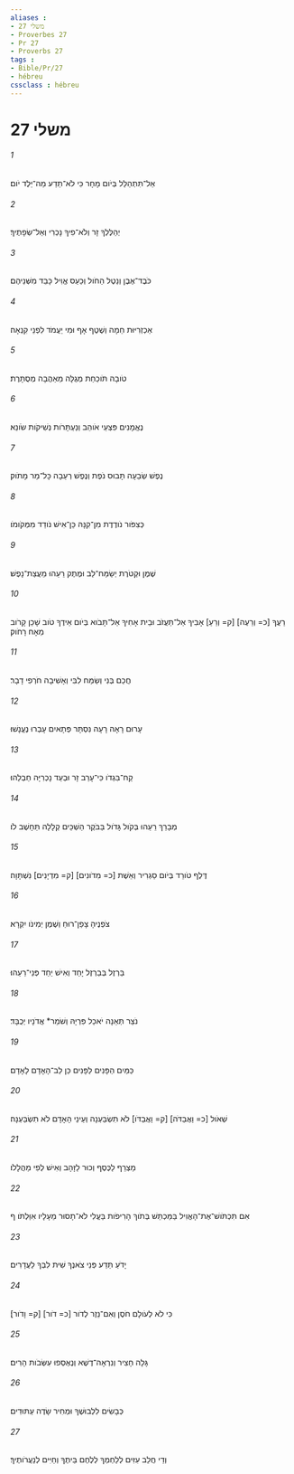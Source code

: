 ```yaml
---
aliases : 
- משלי 27
- Proverbes 27
- Pr 27
- Proverbs 27
tags : 
- Bible/Pr/27
- hébreu
cssclass : hébreu
---
```


# משלי 27

###### 1
אַל־תִּתְהַלֵּל בְּיֹום מָחָר כִּי לֹא־תֵדַע מַה־יֵּלֶד יֹום׃
###### 2
יְהַלֶּלְךָ זָר וְלֹא־פִיךָ נָכְרִי וְאַל־שְׂפָתֶיךָ׃
###### 3
כֹּבֶד־אֶבֶן וְנֵטֶל הַחֹול וְכַעַס אֱוִיל כָּבֵד מִשְּׁנֵיהֶם׃
###### 4
אַכְזְרִיּוּת חֵמָה וְשֶׁטֶף אָף וּמִי יַעֲמֹד לִפְנֵי קִנְאָה׃
###### 5
טֹובָה תֹּוכַחַת מְגֻלָּה מֵאַהֲבָה מְסֻתָּרֶת׃
###### 6
נֶאֱמָנִים פִּצְעֵי אֹוהֵב וְנַעְתָּרֹות נְשִׁיקֹות שֹׂונֵא׃
###### 7
נֶפֶשׁ שְׂבֵעָה תָּבוּס נֹפֶת וְנֶפֶשׁ רְעֵבָה כָּל־מַר מָתֹוק׃
###### 8
כְּצִפֹּור נֹודֶדֶת מִן־קִנָּהּ כֵּן־אִישׁ נֹודֵד מִמְּקֹומֹו׃
###### 9
שֶׁמֶן וּקְטֹרֶת יְשַׂמַּח־לֵב וּמֶתֶק רֵעֵהוּ מֵעֲצַת־נָפֶשׁ׃
###### 10
רֵעֲךָ [כ= וְרֵעֶה] [ק= וְרֵעַ] אָבִיךָ אַל־תַּעֲזֹב וּבֵית אָחִיךָ אַל־תָּבֹוא בְּיֹום אֵידֶךָ טֹוב שָׁכֵן קָרֹוב מֵאָח רָחֹוק׃
###### 11
חֲכַם בְּנִי וְשַׂמַּח לִבִּי וְאָשִׁיבָה חֹרְפִי דָבָר׃
###### 12
עָרוּם רָאָה רָעָה נִסְתָּר פְּתָאיִם עָבְרוּ נֶעֱנָשׁוּ׃
###### 13
קַח־בִּגְדֹו כִּי־עָרַב זָר וּבְעַד נָכְרִיָּה חַבְלֵהוּ׃
###### 14
מְבָרֵךְ רֵעֵהוּ בְּקֹול גָּדֹול בַּבֹּקֶר הַשְׁכֵּים קְלָלָה תֵּחָשֶׁב לֹו׃
###### 15
דֶּלֶף טֹורֵד בְּיֹום סַגְרִיר וְאֵשֶׁת [כ= מִדֹונִים] [ק= מִדְיָנִים] נִשְׁתָּוָה׃
###### 16
צֹפְנֶיהָ צָפַן־רוּחַ וְשֶׁמֶן יְמִינֹו יִקְרָא׃
###### 17
בַּרְזֶל בְּבַרְזֶל יָחַד וְאִישׁ יַחַד פְּנֵי־רֵעֵהוּ׃
###### 18
נֹצֵר תְּאֵנָה יֹאכַל פִּרְיָהּ וְשֹׁמֵר* אֲדֹנָיו יְכֻבָּד׃
###### 19
כַּמַּיִם הַפָּנִים לַפָּנִים כֵּן לֵב־הָאָדָם לָאָדָם׃
###### 20
שְׁאֹול [כ= וַאֲבַדֹּה] [ק= וַאֲבַדֹּו] לֹא תִשְׂבַּעְנָה וְעֵינֵי הָאָדָם לֹא תִשְׂבַּעְנָה׃
###### 21
מַצְרֵף לַכֶּסֶף וְכוּר לַזָּהָב וְאִישׁ לְפִי מַהֲלָלֹו׃
###### 22
אִם תִּכְתֹּושׁ־אֶת־הָאֱוִיל בַּמַּכְתֵּשׁ בְּתֹוךְ הָרִיפֹות בַּעֱלִי לֹא־תָסוּר מֵעָלָיו אִוַּלְתֹּו׃ ף
###### 23
יָדֹעַ תֵּדַע פְּנֵי צֹאנֶךָ שִׁית לִבְּךָ לַעֲדָרִים׃
###### 24
כִּי לֹא לְעֹולָם חֹסֶן וְאִם־נֵזֶר לְדֹור [כ= דֹור] [ק= וָדֹור]׃
###### 25
גָּלָה חָצִיר וְנִרְאָה־דֶשֶׁא וְנֶאֶסְפוּ עִשְּׂבֹות הָרִים׃
###### 26
כְּבָשִׂים לִלְבוּשֶׁךָ וּמְחִיר שָׂדֶה עַתּוּדִים׃
###### 27
וְדֵי חֲלֵב עִזִּים לְלַחְמְךָ לְלֶחֶם בֵּיתֶךָ וְחַיִּים לְנַעֲרֹותֶיךָ׃
